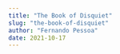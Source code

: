 ```yaml
---
title: "The Book of Disquiet"
slug: "the-book-of-disquiet"
author: "Fernando Pessoa"
date: 2021-10-17
---
```

